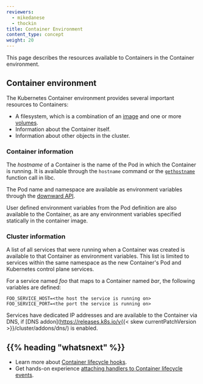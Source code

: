 ```yaml
---
reviewers:
  - mikedanese
  - thockin
title: Container Environment
content_type: concept
weight: 20
---
```


<!-- overview -->

This page describes the resources available to Containers in the Container environment.

<!-- body -->

## Container environment

The Kubernetes Container environment provides several important resources to Containers:

- A filesystem, which is a combination of an [image](/docs/concepts/containers/images/) and one or more [volumes](/docs/concepts/storage/volumes/).
- Information about the Container itself.
- Information about other objects in the cluster.

### Container information

The _hostname_ of a Container is the name of the Pod in which the Container is running.
It is available through the `hostname` command or the
[`gethostname`](https://man7.org/linux/man-pages/man2/gethostname.2.html)
function call in libc.

The Pod name and namespace are available as environment variables through the
[downward API](/docs/tasks/inject-data-application/downward-api-volume-expose-pod-information/).

User defined environment variables from the Pod definition are also available to the Container,
as are any environment variables specified statically in the container image.

### Cluster information

A list of all services that were running when a Container was created is available to that Container as environment variables.
This list is limited to services within the same namespace as the new Container's Pod and Kubernetes control plane services.

For a service named _foo_ that maps to a Container named _bar_,
the following variables are defined:

```shell
FOO_SERVICE_HOST=<the host the service is running on>
FOO_SERVICE_PORT=<the port the service is running on>
```

Services have dedicated IP addresses and are available to the Container via DNS,
if [DNS addon](https://releases.k8s.io/v{{< skew currentPatchVersion >}}/cluster/addons/dns/) is enabled.

## {{% heading "whatsnext" %}}

- Learn more about [Container lifecycle hooks](/docs/concepts/containers/container-lifecycle-hooks/).
- Get hands-on experience
  [attaching handlers to Container lifecycle events](/docs/tasks/configure-pod-container/attach-handler-lifecycle-event/).
